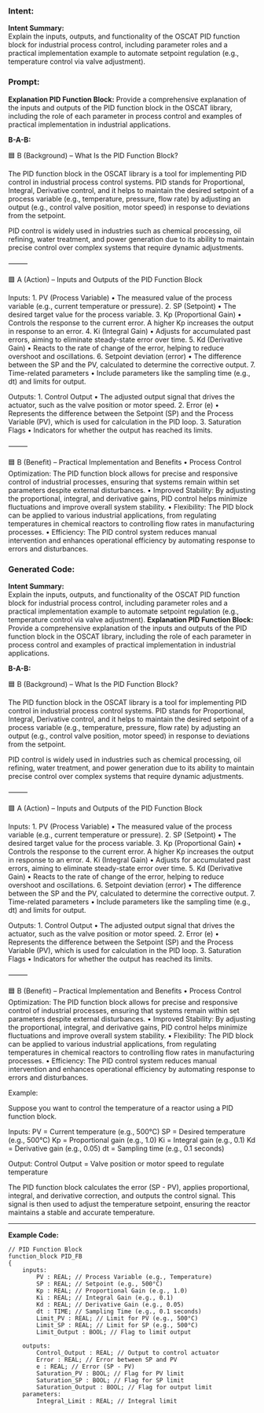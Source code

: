### Intent:
**Intent Summary:**  
Explain the inputs, outputs, and functionality of the OSCAT PID function block for industrial process control, including parameter roles and a practical implementation example to automate setpoint regulation (e.g., temperature control via valve adjustment).

### Prompt:
**Explanation PID Function Block:**
Provide a comprehensive explanation of the inputs and outputs of the PID function block in the OSCAT library, including the role of each parameter in process control and examples of practical implementation in industrial applications.

**B-A-B:**

🟦 B (Background) – What Is the PID Function Block?

The PID function block in the OSCAT library is a tool for implementing PID control in industrial process control systems. PID stands for Proportional, Integral, Derivative control, and it helps to maintain the desired setpoint of a process variable (e.g., temperature, pressure, flow rate) by adjusting an output (e.g., control valve position, motor speed) in response to deviations from the setpoint.

PID control is widely used in industries such as chemical processing, oil refining, water treatment, and power generation due to its ability to maintain precise control over complex systems that require dynamic adjustments.

⸻

🟩 A (Action) – Inputs and Outputs of the PID Function Block

Inputs:
	1.	PV (Process Variable)
	•	The measured value of the process variable (e.g., current temperature or pressure).
	2.	SP (Setpoint)
	•	The desired target value for the process variable.
	3.	Kp (Proportional Gain)
	•	Controls the response to the current error. A higher Kp increases the output in response to an error.
	4.	Ki (Integral Gain)
	•	Adjusts for accumulated past errors, aiming to eliminate steady-state error over time.
	5.	Kd (Derivative Gain)
	•	Reacts to the rate of change of the error, helping to reduce overshoot and oscillations.
	6.	Setpoint deviation (error)
	•	The difference between the SP and the PV, calculated to determine the corrective output.
	7.	Time-related parameters
	•	Include parameters like the sampling time (e.g., dt) and limits for output.

Outputs:
	1.	Control Output
	•	The adjusted output signal that drives the actuator, such as the valve position or motor speed.
	2.	Error (e)
	•	Represents the difference between the Setpoint (SP) and the Process Variable (PV), which is used for calculation in the PID loop.
	3.	Saturation Flags
	•	Indicators for whether the output has reached its limits.

⸻

🟦 B (Benefit) – Practical Implementation and Benefits
	•	Process Control Optimization: The PID function block allows for precise and responsive control of industrial processes, ensuring that systems remain within set parameters despite external disturbances.
	•	Improved Stability: By adjusting the proportional, integral, and derivative gains, PID control helps minimize fluctuations and improve overall system stability.
	•	Flexibility: The PID block can be applied to various industrial applications, from regulating temperatures in chemical reactors to controlling flow rates in manufacturing processes.
	•	Efficiency: The PID control system reduces manual intervention and enhances operational efficiency by automating response to errors and disturbances.

### Generated Code:
**Intent Summary:**  
Explain the inputs, outputs, and functionality of the OSCAT PID function block for industrial process control, including parameter roles and a practical implementation example to automate setpoint regulation (e.g., temperature control via valve adjustment).
**Explanation PID Function Block:**
Provide a comprehensive explanation of the inputs and outputs of the PID function block in the OSCAT library, including the role of each parameter in process control and examples of practical implementation in industrial applications.

**B-A-B:**

🟦 B (Background) – What Is the PID Function Block?

The PID function block in the OSCAT library is a tool for implementing PID control in industrial process control systems. PID stands for Proportional, Integral, Derivative control, and it helps to maintain the desired setpoint of a process variable (e.g., temperature, pressure, flow rate) by adjusting an output (e.g., control valve position, motor speed) in response to deviations from the setpoint.

PID control is widely used in industries such as chemical processing, oil refining, water treatment, and power generation due to its ability to maintain precise control over complex systems that require dynamic adjustments.

⸻

🟩 A (Action) – Inputs and Outputs of the PID Function Block

Inputs:
	1.	PV (Process Variable)
	•	The measured value of the process variable (e.g., current temperature or pressure).
	2.	SP (Setpoint)
	•	The desired target value for the process variable.
	3.	Kp (Proportional Gain)
	•	Controls the response to the current error. A higher Kp increases the output in response to an error.
	4.	Ki (Integral Gain)
	•	Adjusts for accumulated past errors, aiming to eliminate steady-state error over time.
	5.	Kd (Derivative Gain)
	•	Reacts to the rate of change of the error, helping to reduce overshoot and oscillations.
	6.	Setpoint deviation (error)
	•	The difference between the SP and the PV, calculated to determine the corrective output.
	7.	Time-related parameters
	•	Include parameters like the sampling time (e.g., dt) and limits for output.

Outputs:
	1.	Control Output
	•	The adjusted output signal that drives the actuator, such as the valve position or motor speed.
	2.	Error (e)
	•	Represents the difference between the Setpoint (SP) and the Process Variable (PV), which is used for calculation in the PID loop.
	3.	Saturation Flags
	•	Indicators for whether the output has reached its limits.

⸻

🟦 B (Benefit) – Practical Implementation and Benefits
	•	Process Control Optimization: The PID function block allows for precise and responsive control of industrial processes, ensuring that systems remain within set parameters despite external disturbances.
	•	Improved Stability: By adjusting the proportional, integral, and derivative gains, PID control helps minimize fluctuations and improve overall system stability.
	•	Flexibility: The PID block can be applied to various industrial applications, from regulating temperatures in chemical reactors to controlling flow rates in manufacturing processes.
	•	Efficiency: The PID control system reduces manual intervention and enhances operational efficiency by automating response to errors and disturbances.

Example:

Suppose you want to control the temperature of a reactor using a PID function block.

Inputs:
PV = Current temperature (e.g., 500°C)
SP = Desired temperature (e.g., 500°C)
Kp = Proportional gain (e.g., 1.0)
Ki = Integral gain (e.g., 0.1)
Kd = Derivative gain (e.g., 0.05)
dt = Sampling time (e.g., 0.1 seconds)

Output:
Control Output = Valve position or motor speed to regulate temperature

The PID function block calculates the error (SP - PV), applies proportional, integral, and derivative correction, and outputs the control signal. This signal is then used to adjust the temperature setpoint, ensuring the reactor maintains a stable and accurate temperature.

---

**Example Code:**

```
// PID Function Block
function_block PID_FB
{
    inputs:
        PV : REAL; // Process Variable (e.g., Temperature)
        SP : REAL; // Setpoint (e.g., 500°C)
        Kp : REAL; // Proportional Gain (e.g., 1.0)
        Ki : REAL; // Integral Gain (e.g., 0.1)
        Kd : REAL; // Derivative Gain (e.g., 0.05)
        dt : TIME; // Sampling Time (e.g., 0.1 seconds)
        Limit_PV : REAL; // Limit for PV (e.g., 500°C)
        Limit_SP : REAL; // Limit for SP (e.g., 500°C)
        Limit_Output : BOOL; // Flag to limit output

    outputs:
        Control_Output : REAL; // Output to control actuator
        Error : REAL; // Error between SP and PV
        e : REAL; // Error (SP - PV)
        Saturation_PV : BOOL; // Flag for PV limit
        Saturation_SP : BOOL; // Flag for SP limit
        Saturation_Output : BOOL; // Flag for output limit
    parameters:
        Integral_Limit : REAL; // Integral limit
